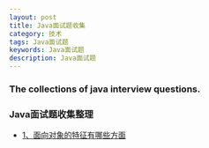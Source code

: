 ```yaml
---
layout: post
title: Java面试题收集
category: 技术
tags: Java面试题
keywords: Java面试题
description: Java面试题
---
```


### The collections of java interview questions. 

### Java面试题收集整理

- [1、面向对象的特征有哪些方面](2016-11-25-面向对象的特征有哪些方面.md)